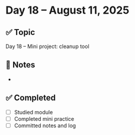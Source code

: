# Day 18 – August 11, 2025

## ✅ Topic
Day 18 – Mini project: cleanup tool

## 📝 Notes
- 

## ✅ Completed
- [ ] Studied module
- [ ] Completed mini practice
- [ ] Committed notes and log
